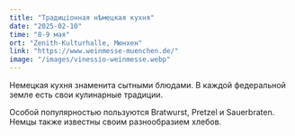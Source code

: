 ```yaml
---
title: "Традиціонная нѣмецкая кухня"
date: "2025-02-10"
time: "8-9 мая"
ort: "Zenith-Kulturhalle, Мюнхен"
link: "https://www.weinmesse-muenchen.de/"
image: "/images/vinessio-weinmesse.webp"
---
```


Немецкая кухня знаменита сытными блюдами. В каждой федеральной земле есть свои кулинарные традиции.

Особой популярностью пользуются Bratwurst, Pretzel и Sauerbraten. Немцы также известны своим разнообразием хлебов.
